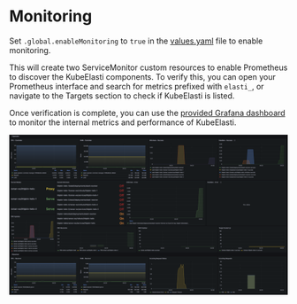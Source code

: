 # Monitoring

Set `.global.enableMonitoring` to `true` in the [values.yaml](https://github.com/truefoundry/KubeElasti/blob/main/charts/elasti/values.yaml) file to enable monitoring.

This will create two ServiceMonitor custom resources to enable Prometheus to discover the KubeElasti components. To verify this, you can open your Prometheus interface and search for metrics prefixed with `elasti_`, or navigate to the Targets section to check if KubeElasti is listed.

Once verification is complete, you can use the [provided Grafana dashboard](https://github.com/truefoundry/KubeElasti/blob/main/playground/infra/elasti-dashboard.yaml) to monitor the internal metrics and performance of KubeElasti.

![Grafana dashboard](../../images/grafana-dashboard.png)
